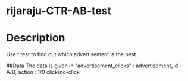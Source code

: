 # rijaraju-CTR-AB-test

# Description 
Use t test to find out which advertisement is the best

##Data
The data is given in "advertisement_clicks" : advertisement_id - A/B,  action : 1/0 click/no-click

